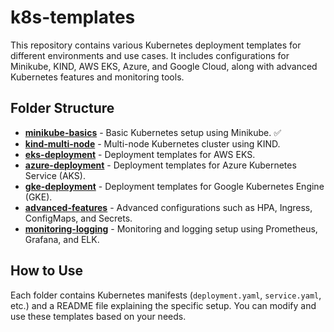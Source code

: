 # k8s-templates

This repository contains various Kubernetes deployment templates for different environments and use cases. It includes configurations for Minikube, KIND, AWS EKS, Azure, and Google Cloud, along with advanced Kubernetes features and monitoring tools.

## Folder Structure

- [**minikube-basics**](./minikube-basics/) - Basic Kubernetes setup using Minikube. ✅
- [**kind-multi-node**](./kind-multi-node/) - Multi-node Kubernetes cluster using KIND.
- [**eks-deployment**](./eks-deployment/) - Deployment templates for AWS EKS.
- [**azure-deployment**](./azure-deployment/) - Deployment templates for Azure Kubernetes Service (AKS).
- [**gke-deployment**](./gke-deployment/) - Deployment templates for Google Kubernetes Engine (GKE).
- [**advanced-features**](./advanced-features/) - Advanced configurations such as HPA, Ingress, ConfigMaps, and Secrets.
- [**monitoring-logging**](./monitoring-logging/) - Monitoring and logging setup using Prometheus, Grafana, and ELK.

## How to Use

Each folder contains Kubernetes manifests (`deployment.yaml`, `service.yaml`, etc.) and a README file explaining the specific setup. You can modify and use these templates based on your needs.

